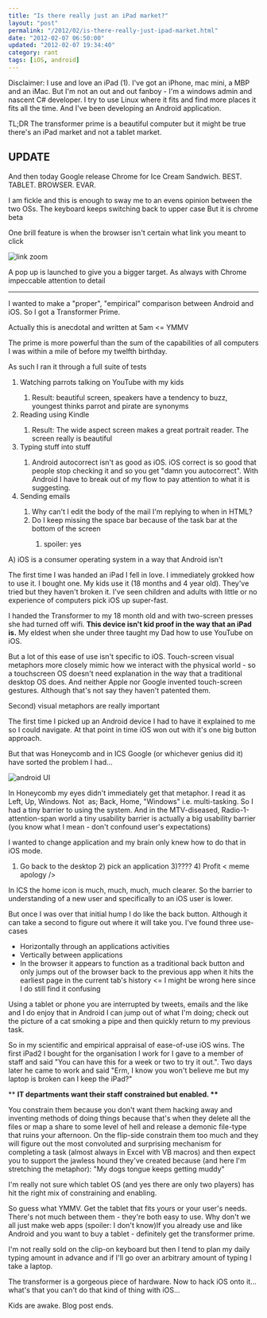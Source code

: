 ```yaml
---
title: "Is there really just an iPad market?"
layout: "post"
permalink: "/2012/02/is-there-really-just-ipad-market.html"
date: "2012-02-07 06:50:00"
updated: "2012-02-07 19:34:40"
category: rant
tags: [iOS, android]
---
```


Disclaimer: I use and love an iPad (1). I've got an iPhone, mac mini, a MBP and an iMac. But I'm not an out and out fanboy - I'm a windows admin and nascent C# developer. I try to use Linux where it fits and find more places it fits all the time. And I've been developing an Android application.

TL;DR The transformer prime is a beautiful computer but it might be true there's an iPad market and not a tablet market.

## UPDATE

And then today Google release Chrome for Ice Cream Sandwich. BEST. TABLET. BROWSER. EVAR.

<!--more-->

I am fickle and this is enough to sway me to an evens opinion between the two OSs. The keyboard keeps switching back to upper case But it is chrome beta 

One brill feature is when the browser isn't certain what link you meant to click

![link zoom](http://4.bp.blogspot.com/-uzlphZanh9k/TzF8dUNmjRI/AAAAAAAAAbs/BjhbqhoQIE4/s1600/Screenshot_2012-02-07-19-24-21.jpg)

A pop up is launched to give you a bigger target. As always with Chrome impeccable attention to detail
<hr />I wanted to make a "proper", "empirical" comparison between Android and iOS. So I got a Transformer Prime. 

Actually this is anecdotal and written at 5am &lt;= YMMV

The prime is more powerful than the sum of the capabilities of all computers I was within a mile of before my twelfth birthday.

As such I ran it through a full suite of tests

<ol><li>Watching parrots talking on YouTube with my kids</li><ol><li>Result: beautiful screen, speakers have a tendency to buzz, youngest thinks parrot and pirate are synonyms</li></ol><li>Reading using Kindle</li><ol><li>Result: The wide aspect screen makes a great portrait reader. The screen really is beautiful</li></ol><li>Typing stuff into stuff</li><ol><li>Android autocorrect isn't as good as iOS. iOS correct is so good that people stop checking it and so you get "damn you autocorrect". With Android I have to break out of my flow to pay attention to what it is suggesting.</li></ol><li>Sending emails</li><ol><li>Why can't I edit the body of the mail I'm replying to when in HTML?</li><li>Do I keep missing the space bar because of the task bar at the bottom of the screen</li><ol><li>spoiler: yes</li></ol></ol></ol>

A) iOS is a consumer operating system in a way that Android isn't

The first time I was handed an iPad I fell in love. I immediately grokked how to use it. I bought one. My kids use it (18 months and 4 year old). They've tried but they haven't broken it. I've seen children and adults with little or no experience of computers pick iOS up super-fast.

I handed the Transformer to my 18 month old and with two-screen presses she had turned off wifi. <b>This device isn't kid proof in the way that an iPad is.</b> My eldest when she under three taught my Dad how to use YouTube on iOS.

But a lot of this ease of use isn't specific to iOS. Touch-screen visual metaphors more closely mimic how we interact with the physical world - so a touchscreen OS doesn't need explanation in the way that a traditional desktop OS does. And&nbsp;neither Apple nor Google invented touch-screen gestures. Although that's not say they haven't patented them.

Second) visual metaphors are really important

The first time I picked up an Android device I had to have it explained to me so I could navigate. At that point in time iOS won out with it's one big button approach.

But that was Honeycomb and in ICS Google (or whichever genius did it) have sorted the problem I had...

![android UI](http://2.bp.blogspot.com/-2M-IxfjEhzk/TzDA6T-sHCI/AAAAAAAAAac/4vc6orMDJGI/s1600/android-icons.jpg)

In Honeycomb my eyes didn't immediately get that metaphor. I read it as Left, Up, Windows. Not &nbsp;as; Back, Home, "Windows" i.e. multi-tasking. So I had a tiny barrier to using the system. And in the MTV-diseased, Radio-1-attention-span world a tiny usability barrier is actually a big usability barrier (you know what I mean - don't confound user's expectations)

I wanted to change application and my brain only knew how to do that in iOS mode.&nbsp;

1) Go back to the desktop 2) pick an application 3)???? 4) Profit &lt; meme apology /&gt;

In ICS the home icon is much, much, much, much clearer. So the barrier to understanding of a new user and specifically to an iOS user is lower.

But once I was over that initial hump I do like the back button. Although it can take a second to figure out where it will take you. I've found three use-cases

<ul><li>Horizontally through an applications activities</li><li>Vertically between applications</li><li>In the browser it appears to function as a traditional back button and only jumps out of the browser back to the previous app when it hits the earliest page in the current tab's history &lt;= I might be wrong here since I do still find it confusing</li></ul>

Using a tablet or phone you are interrupted by tweets, emails and the like and I do enjoy that in Android I can jump out of what I'm doing; check out the picture of a cat smoking a pipe and then quickly return to my previous task.

So in my scientific and empirical&nbsp;appraisal&nbsp;of ease-of-use iOS wins. The first iPad2 I bought for the organisation I work for I gave to a member of staff and said "You can have this for a week or two to try it out.". Two days later he came to work and said "Erm, I know you won't believe me but my laptop is broken can I keep the iPad?"

**&nbsp;<b>IT departments want their staff constrained but enabled. **</b>

You constrain them because you don't want them hacking away and inventing methods of doing things because that's when they delete all the files or map a share to some level of hell and release a demonic file-type that ruins your afternoon. On the flip-side constrain them too much and they will figure out the most&nbsp;convoluted and surprising mechanism for completing a task (almost always in Excel with VB macros) and then expect you to support the jawless hound they've created because (and here I'm stretching the metaphor): "My dogs tongue keeps getting muddy"

I'm really not sure which tablet OS (and yes there are only two players) has hit the right mix of constraining and enabling.

So guess what YMMV. Get the tablet that fits yours or your user's needs. There's not much between them - they're both easy to use. Why don't we all just make web apps (spoiler: I don't know)If you already use and like Android and you want to buy a tablet - definitely get the transformer prime.&nbsp;

I'm not really sold on the clip-on keyboard but then I tend to plan my daily typing amount in advance and if I'll go over an arbitrary amount of typing I take a laptop.

The transformer is a gorgeous piece of hardware. Now to hack iOS onto it... what's that you can't do that kind of thing with iOS...

Kids are awake. Blog post ends.